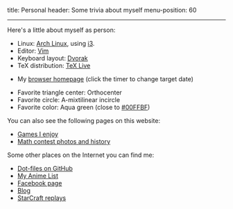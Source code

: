 title: Personal
header: Some trivia about myself
menu-position: 60

---

Here's a little about myself as person:

+ Linux: [Arch Linux](https://www.archlinux.org/), using [i3](https://i3wm.org/).
+ Editor: [Vim](http://www.vim.org/)
+ Keyboard layout: [Dvorak](https://en.wikipedia.org/wiki/Dvorak_Simplified_Keyboard)
+ TeX distribution: [TeX Live](https://tug.org/texlive/)
* My [browser homepage](static/browser-homepage.html)
	 (click the timer to change target date)
+ Favorite triangle center: Orthocenter
+ Favorite circle: A-mixtilinear incircle
+ Favorite color: Aqua green (close to [#00FFBF][aquamarine])

You can also see the following pages on this website:

+ [Games I enjoy](games.html)
+ [Math contest photos and history](myscores.html)

Some other places on the Internet you can find me:

+ [Dot-files on GitHub](https://github.com/vEnhance/dotfiles)
+ [My Anime List](https://myanimelist.net/animelist/v_Enhance)
+ [Facebook page](https://facebook.com/evanchenmath/)
+ [Blog](https://usamo.wordpress.com)
+ [StarCraft replays](https://sc2replaystats.com/player/2491031)

[aquamarine]: https://en.wikipedia.org/wiki/Aquamarine_(color)
[imo]: http://imo-official.org/participant_r.aspx?id=24870
